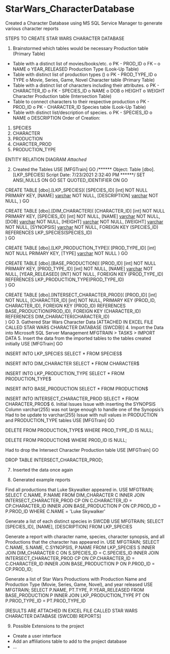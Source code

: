 # StarWars_CharacterDatabase
Created a Character Database using MS SQL Service Manager to generate various character reports

STEPS TO CREATE STAR WARS CHARACTER DATABASE
1.	Brainstormed which tables would be necessary 
Production table (Primary Table)
-	Table with a distinct list of movies/books/etc.
o	PK - PROD_ID
o	FK – 
o	NAME
o	YEAR_RELEASED
Production Type (Look-Up Table)
-	Table with distinct list of production types ()
o	PK - PROD_TYPE_ID
o	TYPE
o	Movie, Series, Game, Novel
Character table (Primary Table)  
-	Table with a distinct list of characters including their attributes.
o	PK - CHARACTER_ID
o	FK - SPECIES_ID
o	NAME
o	DOB
o	HEIGHT
o	WEIGHT
Character Production table (Intersection Table)
-	Table to connect characters to their respective production
o	PK - PROD_ID
o	PK - CHARACTER_ID
Species table (Look-Up Table)
-	Table with distinct list/description of species.
o	PK - SPECIES_ID
o	NAME
o	DESCRIPTION
Order of Creation:
1.	SPECIES
2.	CHARACTER
3.	PRODUCTION
4.	CHARCTER_PROD
5.	PRODUCTION_TYPE



ENTITY RELATION DIAGRAM
*Attached*


2.	Created the Tables
USE [MFGTrain]
GO
/****** Object:  Table [dbo].[LKP_SPECIES] Script Date: 7/23/2021 2:32:40 PM ******/
SET ANSI_NULLS ON
GO
SET QUOTED_IDENTIFIER ON
GO

CREATE TABLE [dbo].[LKP_SPECIES](
	[SPECIES_ID] [int] NOT NULL PRIMARY KEY,
	[NAME] [varchar](50) NOT NULL,
	[DESCRIPTION] [varchar](255) NOT NULL,
)
GO

CREATE TABLE [dbo].[DIM_CHARACTER](
	[CHARACTER_ID] [int] NOT NULL PRIMARY KEY,
	[SPECIES_ID] [int] NOT NULL,
	[NAME] [varchar](255) NOT NULL,
	[DOB] [varchar](255) NOT NULL,
	[HEIGHT] [varchar](255) NOT NULL,
	[WEIGHT] [varchar](255) NOT NULL,
	[SYNOPSIS] [varchar](255) NOT NULL,
	FOREIGN KEY (SPECIES_ID)
		REFERENCES LKP_SPECIES(SPECIES_ID)  
)
GO

CREATE TABLE [dbo].[LKP_PRODUCTION_TYPE](
	[PROD_TYPE_ID] [int] NOT NULL PRIMARY KEY,
	[TYPE] [varchar](255) NOT NULL
)
GO

CREATE TABLE [dbo].[BASE_PRODUCTION](
	[PROD_ID] [int] NOT NULL PRIMARY KEY,
	[PROD_TYPE_ID] [int] NOT NULL,
	[NAME] [varchar](255) NOT NULL,
	[YEAR_RELEASED] [INT] NOT NULL,
	FOREIGN KEY (PROD_TYPE_ID)
		REFERENCES LKP_PRODUCTION_TYPE(PROD_TYPE_ID)  
)
GO

CREATE TABLE [dbo].[INTERSECT_CHARACTER_PROD](
	[PROD_ID] [int] NOT NULL,
	[CHARACTER_ID] [int] NOT NULL,
	PRIMARY KEY (PROD_ID, CHARACTER_ID),
	FOREIGN KEY (PROD_ID)
		REFERENCES BASE_PRODUCTION(PROD_ID),
	FOREIGN KEY (CHARACTER_ID)
		REFERENCES DIM_CHARACTER(CHARACTER_ID)  
)
GO
3.	Gathered Star Wars Character Data
[ATTACHED IN EXCEL FILE CALLED STAR WARS CHARACTER DATABASE (SWCDB)]
4.	Import the Data into Microsoft SQL Server Management
MFGTRAIN > TASKS > IMPORT DATA
5.	Insert the data from the imported tables to the tables created initially
USE [MFGTrain]
GO

INSERT INTO LKP_SPECIES SELECT * FROM SPECIES$

INSERT INTO DIM_CHARACTER SELECT * FROM CHARACTER$

INSERT INTO LKP_PRODUCTION_TYPE SELECT * FROM PRODUCTION_TYPE$

INSERT INTO BASE_PRODUCTION SELECT * FROM PRODUCTION$

INSERT INTO INTERSECT_CHARACTER_PROD SELECT * FROM CHARACTER_PROD$
6.	Initial Issues 
Issue with inserting the SYNOPSIS Column
varchar(255) was not large enough to handle one of the Synopsis’s
	Had to be update to varchar(255)
Issue with null values in PRODUCTION and PRODUCTION_TYPE tables
USE [MFGTrain]
GO

DELETE FROM PRODUCTION_TYPE$ WHERE PROD_TYPE_ID IS NULL;

DELETE FROM PRODUCTION$ WHERE PROD_ID IS NULL;

Had to drop the Intersect Character Production table
USE [MFGTrain]
GO

DROP TABLE INTERSECT_CHARACTER_PROD;

7.	Inserted the data once again




8.	Generated example reports

Find all productions that Luke Skywalker appeared in.
USE MFGTRAIN;
SELECT C.NAME, P.NAME 
FROM DIM_CHARACTER C 
INNER JOIN INTERSECT_CHARACTER_PROD CP ON C.CHARACTER_ID = CP.CHARACTER_ID 
INNER JOIN BASE_PRODUCTION P ON CP.PROD_ID = P.PROD_ID 
WHERE C.NAME = 'Luke Skywalker'

Generate a list of each distinct species in SWCDB
USE MFGTRAIN;
SELECT [SPECIES_ID], [NAME], [DESCRIPTION] FROM LKP_SPECIES

Generate a report with character name, species, character synopsis, and all Productions that the character has appeared in.
USE MFGTRAIN;
SELECT C.NAME, S.NAME, C.SYNOPSIS, P.NAME
FROM LKP_SPECIES S 
INNER JOIN DIM_CHARACTER C ON S.SPECIES_ID = C.SPECIES_ID
INNER JOIN INTERSECT_CHARACTER_PROD CP ON CP.CHARACTER_ID = C.CHARACTER_ID
INNER JOIN BASE_PRODUCTION P ON P.PROD_ID = CP.PROD_ID;


Generate a list of Star Wars Productions with Production Name and Production Type (Movie, Series, Game, Novel), and year released
USE MFGTRAIN;
SELECT P.NAME, PT.TYPE, P.YEAR_RELEASED
FROM BASE_PRODUCTION P
INNER JOIN LKP_PRODUCTION_TYPE PT ON P.PROD_TYPE_ID = PT.PROD_TYPE_ID

[RESULTS ARE ATTACHED IN EXCEL FILE CALLED STAR WARS CHARACTER DATABASE (SWCDB) REPORTS]

9.	Possible Extensions to the project
-	Create a user interface
-	Add an affiliations table to add to the project database
-	...


